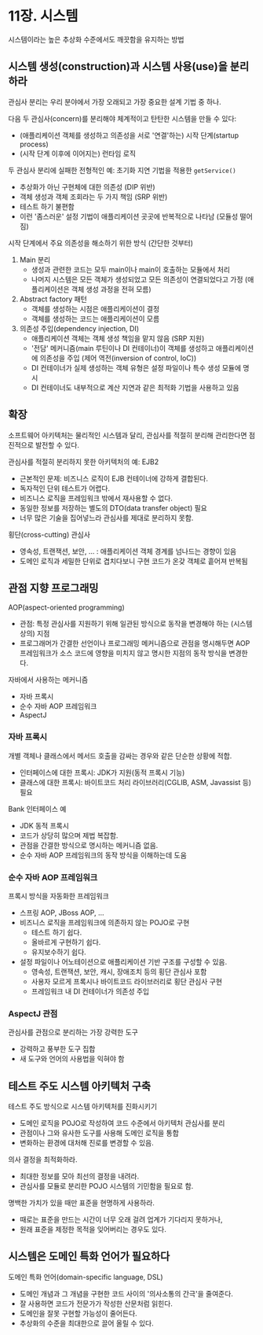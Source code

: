 # 11장. 시스템

시스템이라는 높은 추상화 수준에서도 깨끗함을 유지하는 방법

## 시스템 생성(construction)과 시스템 사용(use)을 분리하라

관심사 분리는 우리 분야에서 가장 오래되고 가장 중요한 설계 기법 중 하나.

다음 두 관심사(concern)를 분리해야 체계적이고 탄탄한 시스템을 만들 수 있다:

- (애플리케이션 객체를 생성하고 의존성을 서로 '연결'하는) 시작 단계(startup process)
- (시작 단계 이후에 이어지는) 런타임 로직

두 관심사 분리에 실패한 전형적인 예: 초기화 지연 기법을 적용한 `getService()`

- 추상화가 아닌 구현체에 대한 의존성 (DIP 위반)
- 객체 생성과 객체 조회라는 두 가지 책임 (SRP 위반)
- 테스트 하기 불편함
- 이런 '좀스러운' 설정 기법이 애플리케이션 곳곳에 반복적으로 나타남 (모듈성 떨어짐)

시작 단계에서 주요 의존성을 해소하기 위한 방식 (간단한 것부터)

1. Main 분리
    - 생성과 관련한 코드는 모두 main이나 main이 호출하는 모듈에서 처리
    - 나머지 시스템은 모든 객체가 생성되었고 모든 의존성이 연결되었다고 가정 (애플리케이션은 객체 생성 과정을 전혀 모름)
1. Abstract factory 패턴
    - 객체를 생성하는 시점은 애플리케이션이 결정
    - 객체를 생성하는 코드는 애플리케이션이 모름
1. 의존성 주입(dependency injection, DI)
    - 애플리케이션 객체는 객체 생성 책임을 맡지 않음 (SRP 지원)
    - '전담' 메커니즘(main 루틴이나 DI 컨테이너)이 객체를 생성하고 애플리케이션에 의존성을 주입 (제어 역전(inversion of control, IoC))
    - DI 컨테이너가 실제 생성하는 객체 유형은 설정 파일이나 특수 생성 모듈에 명시
    - DI 컨테이너도 내부적으로 계산 지연과 같은 최적화 기법을 사용하고 있음

## 확장

소프트웨어 아키텍처는 물리적인 시스템과 달리, 관심사를 적절히 분리해 관리한다면 점진적으로 발전할 수 있다.

관심사를 적절히 분리하지 못한 아키텍처의 예: EJB2

- 근본적인 문제: 비즈니스 로직이 EJB 컨테이너에 강하게 결합된다.
- 독자적인 단위 테스트가 어렵다.
- 비즈니스 로직을 프레임워크 밖에서 재사용할 수 없다.
- 동일한 정보를 저장하는 별도의 DTO(data transfer object) 필요
- 너무 많은 기술을 집어넣느라 관심사를 제대로 분리하지 못함.

횡단(cross-cutting) 관심사

- 영속성, 트랜잭션, 보안, ... : 애플리케이션 객체 경계를 넘나드는 경향이 있음
- 도메인 로직과 세밀한 단위로 겹치다보니 구현 코드가 온갖 객체로 흩어져 반복됨

## 관점 지향 프로그래밍

AOP(aspect-oriented programming)

- 관점: 특정 관심사를 지원하기 위해 일관된 방식으로 동작을 변경해야 하는 (시스템 상의) 지점
- 프로그래머가 간결한 선언이나 프로그래밍 메커니즘으로 관점을 명시해두면 AOP 프레임워크가 소스 코드에 영향을 미치지 않고 명시한 지점의 동작 방식을 변경한다.

자바에서 사용하는 메커니즘

- 자바 프록시
- 순수 자바 AOP 프레임워크
- AspectJ

### 자바 프록시

개별 객체나 클래스에서 메서드 호출을 감싸는 경우와 같은 단순한 상황에 적합.

- 인터페이스에 대한 프록시: JDK가 지원(동적 프록시 기능)
- 클래스에 대한 프록시: 바이트코드 처리 라이브러리(CGLIB, ASM, Javassist 등) 필요

Bank 인터페이스 예

- JDK 동적 프록시
- 코드가 상당히 많으며 제법 복잡함.
- 관점을 간결한 방식으로 명시하는 메커니즘 없음.
- 순수 자바 AOP 프레임워크의 동작 방식을 이해하는데 도움

### 순수 자바 AOP 프레임워크

프록시 방식을 자동화한 프레임워크

- 스프링 AOP, JBoss AOP, ...
- 비즈니스 로직을 프레임워크에 의존하지 않는 POJO로 구현
    - 테스트 하기 쉽다.
    - 올바르게 구현하기 쉽다.
    - 유지보수하기 쉽다.
- 설정 파일이나 어노테이션으로 애플리케이션 기반 구조를 구성할 수 있음.
    - 영속성, 트랜잭션, 보안, 캐시, 장애조치 등의 횡단 관심사 포함
    - 사용자 모르게 프록시나 바이트코드 라이브러리로 횡단 관심사 구현
    - 프레임워크 내 DI 컨테이너가 의존성 주입

### AspectJ 관점

관심사를 관점으로 분리하는 가장 강력한 도구

- 강력하고 풍부한 도구 집합
- 새 도구와 언어의 사용법을 익혀야 함

## 테스트 주도 시스템 아키텍처 구축

테스트 주도 방식으로 시스템 아키텍처를 진화시키기

- 도메인 로직을 POJO로 작성하여 코드 수준에서 아키텍처 관심사를 분리
- 관점이나 그와 유사한 도구를 사용해 도메인 로직을 통합
- 변화하는 환경에 대처해 진로를 변경할 수 있음.

의사 결정을 최적화하라.

- 최대한 정보를 모아 최선의 결정을 내려라.
- 관심사를 모듈로 분리한 POJO 시스템의 기민함을 필요로 함.

명백한 가치가 있을 때만 표준을 현명하게 사용하라.

- 때로는 표준을 만드는 시간이 너무 오래 걸려 업계가 기다리지 못하거나,
- 원래 표준을 제정한 목적을 잊어버리는 경우도 있다.

## 시스템은 도메인 특화 언어가 필요하다

도메인 특화 언어(domain-specific language, DSL)

- 도메인 개념과 그 개념을 구현한 코드 사이의 '의사소통의 간극'을 줄여준다.
- 잘 사용하면 코드가 전문가가 작성한 산문처럼 읽힌다.
- 도메인을 잘못 구현할 가능성이 줄어든다.
- 추상화의 수준을 최대한으로 끌어 올릴 수 있다.
